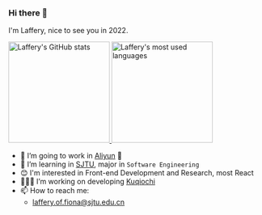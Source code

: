 ### Hi there 👋

I'm Laffery, nice to see you in 2022.

<a href="https://github-readme-stats.vercel.app/api?username=Laffery&show_icons=true&count_private=true">
  <img alt="Laffery's GitHub stats" src="https://github-readme-stats.vercel.app/api?username=Laffery&show_icons=true&count_private=true" height="200px"/>
</a>

<a href='https://github-readme-stats.vercel.app/api/top-langs/?username=Laffery&layout=compact&hide=css,scss,html,json,filebench%20wml,tcl,hcl,perl,makefile,shell&langs_count=10'>
  <img alt="Laffery's most used languages" src="https://github-readme-stats.vercel.app/api/top-langs/?username=Laffery&layout=compact&hide=css,scss,html,json,filebench%20wml,tcl,hcl,perl,makefile,shell&langs_count=8" height="200px"/>
</a>
  
- 🔭 I’m going to work in [Aliyun](https://cn.aliyun.com/) 🧐
- 🌱 I’m learning in [SJTU](https://www.sjtu.edu.cn/), major in `Software Engineering`
- 😊 I'm interested in Front-end Development and Research, most React
- 🧑🏻‍💻 I’m working on developing [Kuqiochi](https://kuqiochi.cn)
- 📫 How to reach me: 
  - laffery.of.fiona@sjtu.edu.cn
